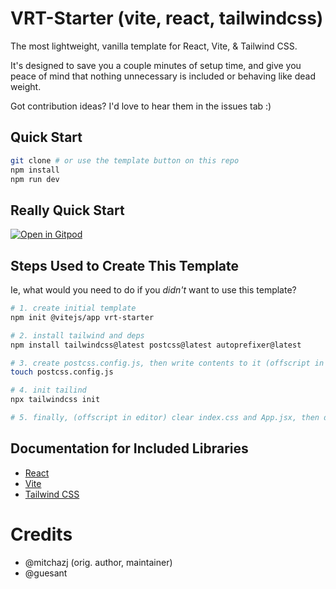 # VRT-Starter (vite, react, tailwindcss)

The most lightweight, vanilla template for React, Vite, & Tailwind CSS.

It's designed to save you a couple minutes of setup time, and give you peace of mind that nothing unnecessary is included or behaving like dead weight.

Got contribution ideas? I'd love to hear them in the issues tab :)

## Quick Start

```bash
git clone # or use the template button on this repo
npm install
npm run dev
```

## Really Quick Start

[![Open in Gitpod](https://gitpod.io/button/open-in-gitpod.svg)](https://gitpod.io/#https://github.com/mitchazj/vrt-starter)

## Steps Used to Create This Template

Ie, what would you need to do if you _didn't_ want to use this template?

```bash
# 1. create initial template
npm init @vitejs/app vrt-starter

# 2. install tailwind and deps
npm install tailwindcss@latest postcss@latest autoprefixer@latest

# 3. create postcss.config.js, then write contents to it (offscript in editor)
touch postcss.config.js

# 4. init tailind
npx tailwindcss init

# 5. finally, (offscript in editor) clear index.css and App.jsx, then delete SVG favicon and App.css
```

## Documentation for Included Libraries

- [React](https://reactjs.org/)
- [Vite](https://vitejs.dev/guide/)
- [Tailwind CSS](https://tailwindcss.com/)

# Credits

- @mitchazj (orig. author, maintainer)
- @guesant 

